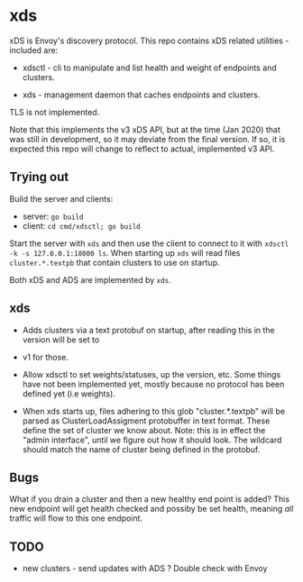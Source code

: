 # xds

xDS is Envoy's discovery protocol. This repo contains xDS related utilities - included are:

 *  xdsctl - cli to manipulate and list health and weight of endpoints and clusters.

 *  xds - management daemon that caches endpoints and clusters.

TLS is not implemented.

Note that this implements the v3 xDS API, but at the time (Jan 2020) that was still in development,
so it may deviate from the final version. If so, it is expected this repo will change to reflect to
actual, implemented v3 API.

## Trying out

Build the server and clients:

* server: `go build`
* client: `cd cmd/xdsctl; go build`

Start the server with `xds` and then use the client to connect to it with `xdsctl -k -s
127.0.0.1:18000 ls`. When starting up `xds` will read files `cluster.*.textpb` that contain
clusters to use on startup.

Both xDS and ADS are implemented by `xds`.

## xds

 *  Adds clusters via a text protobuf on startup, after reading this in the version will be set to
 *  v1 for those.

 *  Allow xdsctl to set weights/statuses, up the version, etc. Some things have not been implemented
    yet, mostly because no protocol has been defined yet (i.e weights).

 *  When xds starts up, files adhering to this glob "cluster.*.textpb" will be parsed as
    ClusterLoadAssigment protobuffer in text format. These define the set of cluster we know about.
    Note: this is in effect the "admin interface", until we figure out how it should look.
    The wildcard should match the name of cluster being defined in the protobuf.

## Bugs

What if you drain a cluster and then a new healthy end point is added? This new endpoint will get
health checked and possiby be set health, meaning *all* traffic will flow to this one endpoint.

## TODO

* new clusters - send updates with ADS ? Double check with Envoy
